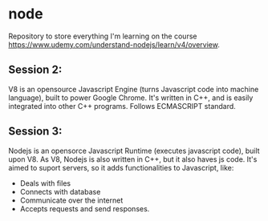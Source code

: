 # node
Repository to store everything I'm learning on the course https://www.udemy.com/understand-nodejs/learn/v4/overview.

## Session 2:

V8 is an opensource Javascript Engine (turns Javascript code into machine language), built to power Google Chrome.
It's written in C++, and is easily integrated into other C++ programs.
Follows ECMASCRIPT standard.

## Session 3:

Nodejs is an opensorce Javascript Runtime (executes javascript code), built upon V8. As V8, Nodejs is also written in C++, but it also haves js code. It's aimed to suport servers, so it adds functionalities to Javascript, like:
- Deals with files
- Connects with database
- Communicate over the internet
- Accepts requests and send responses.
